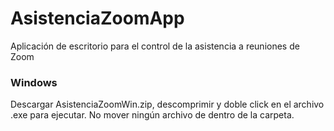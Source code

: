 # AsistenciaZoomApp
Aplicación de escritorio para el control de la asistencia a reuniones de Zoom

### Windows
Descargar AsistenciaZoomWin.zip, descomprimir y doble click en el archivo .exe para ejecutar. No mover ningún archivo de dentro de la carpeta. 
